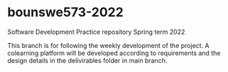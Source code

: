 # bounswe573-2022
Software Development Practice repository Spring term 2022

This branch is for following the weekly development of the project. A colearning platform will be developed according to requirements and the design details in the delivirables folder in main branch.
